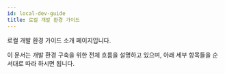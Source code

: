 ```yaml
---
id: local-dev-guide
title: 로컬 개발 환경 가이드
---
```


로컬 개발 환경 가이드 소개 페이지입니다.

이 문서는 개발 환경 구축을 위한 전체 흐름을 설명하고 있으며,
아래 세부 항목들을 순서대로 따라 하시면 됩니다.